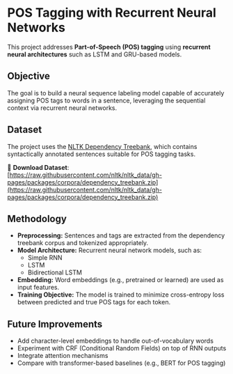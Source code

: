 # POS Tagging with Recurrent Neural Networks

This project addresses **Part-of-Speech (POS) tagging** using **recurrent neural architectures** such as LSTM and GRU-based models.

## Objective

The goal is to build a neural sequence labeling model capable of accurately assigning POS tags to words in a sentence, leveraging the sequential context via recurrent neural networks.

## Dataset

The project uses the [NLTK Dependency Treebank](https://raw.githubusercontent.com/nltk/nltk_data/gh-pages/packages/corpora/dependency_treebank.zip), which contains syntactically annotated sentences suitable for POS tagging tasks.

📂 **Download Dataset**:  
[https://raw.githubusercontent.com/nltk/nltk_data/gh-pages/packages/corpora/dependency_treebank.zip](https://raw.githubusercontent.com/nltk/nltk_data/gh-pages/packages/corpora/dependency_treebank.zip)

## Methodology

- **Preprocessing:** Sentences and tags are extracted from the dependency treebank corpus and tokenized appropriately.
- **Model Architecture:** Recurrent neural network models, such as:
  - Simple RNN
  - LSTM
  - Bidirectional LSTM
- **Embedding:** Word embeddings (e.g., pretrained or learned) are used as input features.
- **Training Objective:** The model is trained to minimize cross-entropy loss between predicted and true POS tags for each token.

## Future Improvements

- Add character-level embeddings to handle out-of-vocabulary words
- Experiment with CRF (Conditional Random Fields) on top of RNN outputs
- Integrate attention mechanisms
- Compare with transformer-based baselines (e.g., BERT for POS tagging)

